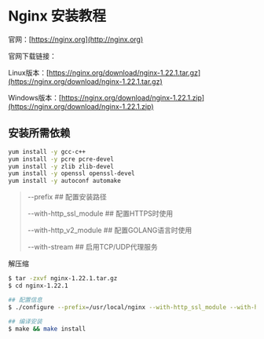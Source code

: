 # Nginx 安装教程



官网：[https://nginx.org](http://nginx.org)

官网下载链接：

Linux版本：[https://nginx.org/download/nginx-1.22.1.tar.gz](https://nginx.org/download/nginx-1.22.1.tar.gz)

Windows版本：[https://nginx.org/download/nginx-1.22.1.zip](https://nginx.org/download/nginx-1.22.1.zip)



## 安装所需依赖

``` bash
yum install -y gcc-c++  
yum install -y pcre pcre-devel
yum install -y zlib zlib-devel
yum install -y openssl openssl-devel
yum install -y autoconf automake
```







> --prefix									## 配置安装路径
>
> --with-http_ssl_module		## 配置HTTPS时使用
>
> --with-http_v2_module 		## 配置GOLANG语言时使用
>
> --with-stream						## 启用TCP/UDP代理服务



解压缩

``` bash
$ tar -zxvf nginx-1.22.1.tar.gz
$ cd nginx-1.22.1

## 配置信息
$ ./configure --prefix=/usr/local/nginx --with-http_ssl_module --with-http_v2_module --with-stream

## 编译安装
$ make && make install
```

